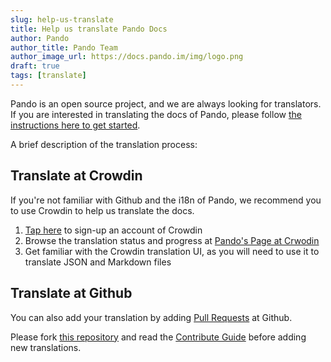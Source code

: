```yaml
---
slug: help-us-translate
title: Help us translate Pando Docs
author: Pando
author_title: Pando Team
author_image_url: https://docs.pando.im/img/logo.png
draft: true
tags: [translate]
---
```


Pando is an open source project, and we are always looking for translators. If you are interested in translating the docs of Pando, please follow [the instructions here to get started](//docs.pando.im/docs/community/contribute#translation).

<!--truncate-->

A brief description of the translation process:

## Translate at Crowdin

If you're not familiar with Github and the i18n of Pando, we recommend you to use Crowdin to help us translate the docs.

1. [Tap here](https://pando.crowdin.com/u/signup) to sign-up an account of Crowdin
2. Browse the translation status and progress at [Pando's Page at Crwodin](https://pando.crowdin.com/)
3. Get familiar with the Crowdin translation UI, as you will need to use it to translate JSON and Markdown files

## Translate at Github

You can also add your translation by adding [Pull Requests](https://github.com/fox-one/docs.pando.im/pulls) at Github.

Please fork [this repository](https://github.com/fox-one/docs.pando.im) and read the [Contribute Guide](/docs/community/contribute) before adding new translations.

